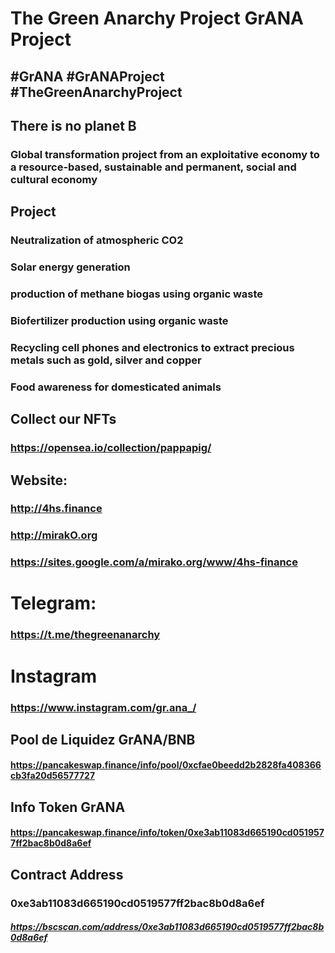 # The Green Anarchy Project GrANA Project
## #GrANA #GrANAProject #TheGreenAnarchyProject
## There is no planet B
### Global transformation project from an exploitative economy to a resource-based, sustainable and permanent, social and cultural economy

## Project
### Neutralization of atmospheric CO2
### Solar energy generation
### production of methane biogas using organic waste
### Biofertilizer production using organic waste
### Recycling cell phones and electronics to extract precious metals such as gold, silver and copper
### Food awareness for domesticated animals


## Collect our NFTs
### https://opensea.io/collection/pappapig/

## Website:
### http://4hs.finance
### http://mirakO.org
### https://sites.google.com/a/mirako.org/www/4hs-finance

# Telegram:
### https://t.me/thegreenanarchy
# Instagram
### https://www.instagram.com/gr.ana_/

## Pool de Liquidez GrANA/BNB
#### https://pancakeswap.finance/info/pool/0xcfae0beedd2b2828fa408366cb3fa20d56577727

## Info Token GrANA
#### https://pancakeswap.finance/info/token/0xe3ab11083d665190cd0519577ff2bac8b0d8a6ef

## Contract Address
### 0xe3ab11083d665190cd0519577ff2bac8b0d8a6ef
##### https://bscscan.com/address/0xe3ab11083d665190cd0519577ff2bac8b0d8a6ef
